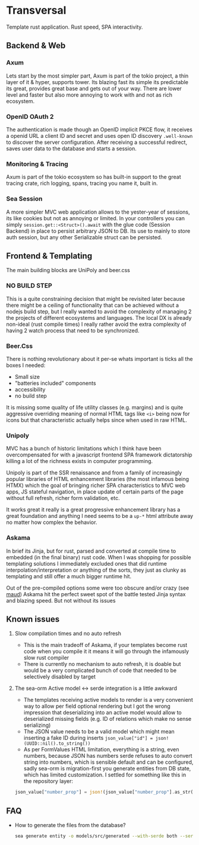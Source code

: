 # Transversal

Template rust application. Rust speed, SPA interactivity.

## Backend & Web

### Axum

Lets start by the most simpler part, Axum is part of the tokio project, a thin layer of it & hyper, supports tower. Its blazing fast its simple its predictable its great, provides great base and gets out of your way. There are lower level and faster but also more annoying to work with and not as rich ecosystem.

### OpenID OAuth 2

The authentication is made though an OpenID implicit PKCE flow, it receives a openid URL a client ID and secret and uses open ID discovery `.well-known` to discover the server configuration. After receiving a successful redirect, saves user data to the database and starts a session.

### Monitoring & Tracing

Axum is part of the tokio ecosystem so has built-in support to the great tracing crate, rich logging, spans, tracing you name it, built in.

### Sea Session

A more simpler MVC web application allows to the yester-year of sessions, its like cookies but not as annoying or limited. In your controllers you can simply `session.get::<Struct>().await` with the glue code (Session Backend) in place to persist arbitrary JSON to DB. Its use to mainly to store auth session, but any other Serializable struct can be persisted.

## Frontend & Templating

The main building blocks are UniPoly and beer.css

### **NO BUILD STEP**

This is a quite constraining decision that might be revisited later because there might be a ceiling of functionality that can be achieved without a nodejs build step, but I really wanted to avoid the complexity of managing 2 the projects of different ecosystems and languages. The local DX is already non-ideal (rust compile times) I really rather avoid the extra complexity of having 2 watch process that need to be synchronized.

### Beer.Css

There is nothing revolutionary about it per-se whats important is ticks all the boxes I needed:

- Small size
- "batteries included" components
- accessibility
- no build step

It is missing some quality of life utility classes (e.g. margins) and is quite aggressive overriding meaning of normal HTML tags like `<i>` being now for icons but that characteristic actually helps since when used in raw HTML.

### Unipoly

MVC has a bunch of historic limitations which I think have been overcompensated for with a javascript frontend SPA framework dictatorship killing a lot of the richness exists in computer programming.

Unipoly is part of the SSR renaissance and from a family of increasingly popular libraries of HTML enhancement libraries (the most infamous being HTMX) which the goal of bringing richer SPA characteristics to MVC web apps, JS stateful navigation, in place update of certain parts of the page without full refresh, richer form validation, etc.

It works great it really is a great progressive enhancement library has a great foundation and anything I need seems to be a `up-*` html attribute away no matter how complex the behavior.

### Askama

In brief its Jinja, but for rust, parsed and converted at compile time to embedded (in the final binary) rust code. When I was shopping for possible templating solutions I immediately excluded ones that did runtime interpolation/interpretation or anything of the sorts, they just as clunky as templating and still offer a much bigger runtime hit.

Out of the pre-compiled options some were too obscure and/or crazy (see [maud](https://maud.lambda.xyz/)) Askama hit the perfect sweet spot of the battle tested Jinja syntax and blazing speed. But not without its issues

## Known issues

1. Slow compilation times and no auto refresh

   - This is the main tradeoff of Askama, if your templates become rust code when you compile it it means it will go through the infamously slow rust compiler
   - There is currently no mechanism to auto refresh, it is doable but would be a very complicated bunch of code that needed to be selectively disabled by target

1. The sea-orm Active model <-> serde integration is a little awkward

   - The templates receiving active models to render is a very convenient way to allow per field optional rendering but I got the wrong impression that deserializing into an active model would allow to deserialized missing fields (e.g. ID of relations which make no sense serializing)
   - The JSON value needs to be a valid model which might mean inserting a fake ID during inserts `json_value["id"] = json!(UUID::nil().to_string())`
   - As per FormValues HTML limitation, everything is a string, even numbers, because JSON has numbers serde refuses to auto convert string into numbers, which is sensible default and can be configured, sadly sea-orm is migration-first you generate entities from DB state, which has limited customization. I settled for something like this in the repository layer:

   ```rust
   json_value["number_prop"] = json!(json_value["number_prop"].as_str().parse::<i32>().unwrap_or_default())
   ```

## FAQ

- How to generate the files from the database?
  ```bash
  sea generate entity -o models/src/generated --with-serde both --serde-skip-deserializing-primary-key --serde-skip-hidden-column
  ```
